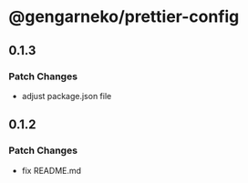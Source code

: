 # @gengarneko/prettier-config

## 0.1.3

### Patch Changes

- adjust package.json file

## 0.1.2

### Patch Changes

- fix README.md
